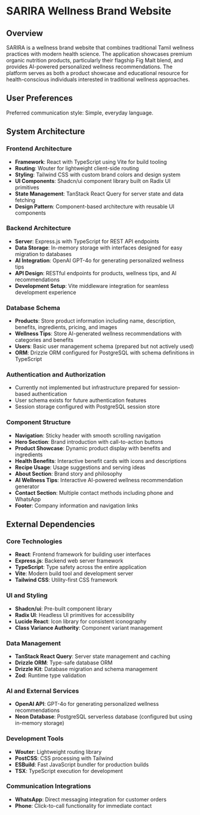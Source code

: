 # SARIRA Wellness Brand Website

## Overview

SARIRA is a wellness brand website that combines traditional Tamil wellness practices with modern health science. The application showcases premium organic nutrition products, particularly their flagship Fig Malt blend, and provides AI-powered personalized wellness recommendations. The platform serves as both a product showcase and educational resource for health-conscious individuals interested in traditional wellness approaches.

## User Preferences

Preferred communication style: Simple, everyday language.

## System Architecture

### Frontend Architecture
- **Framework**: React with TypeScript using Vite for build tooling
- **Routing**: Wouter for lightweight client-side routing
- **Styling**: Tailwind CSS with custom brand colors and design system
- **UI Components**: Shadcn/ui component library built on Radix UI primitives
- **State Management**: TanStack React Query for server state and data fetching
- **Design Pattern**: Component-based architecture with reusable UI components

### Backend Architecture
- **Server**: Express.js with TypeScript for REST API endpoints
- **Data Storage**: In-memory storage with interfaces designed for easy migration to databases
- **AI Integration**: OpenAI GPT-4o for generating personalized wellness tips
- **API Design**: RESTful endpoints for products, wellness tips, and AI recommendations
- **Development Setup**: Vite middleware integration for seamless development experience

### Database Schema
- **Products**: Store product information including name, description, benefits, ingredients, pricing, and images
- **Wellness Tips**: Store AI-generated wellness recommendations with categories and benefits
- **Users**: Basic user management schema (prepared but not actively used)
- **ORM**: Drizzle ORM configured for PostgreSQL with schema definitions in TypeScript

### Authentication and Authorization
- Currently not implemented but infrastructure prepared for session-based authentication
- User schema exists for future authentication features
- Session storage configured with PostgreSQL session store

### Component Structure
- **Navigation**: Sticky header with smooth scrolling navigation
- **Hero Section**: Brand introduction with call-to-action buttons
- **Product Showcase**: Dynamic product display with benefits and ingredients
- **Health Benefits**: Interactive benefit cards with icons and descriptions
- **Recipe Usage**: Usage suggestions and serving ideas
- **About Section**: Brand story and philosophy
- **AI Wellness Tips**: Interactive AI-powered wellness recommendation generator
- **Contact Section**: Multiple contact methods including phone and WhatsApp
- **Footer**: Company information and navigation links

## External Dependencies

### Core Technologies
- **React**: Frontend framework for building user interfaces
- **Express.js**: Backend web server framework
- **TypeScript**: Type safety across the entire application
- **Vite**: Modern build tool and development server
- **Tailwind CSS**: Utility-first CSS framework

### UI and Styling
- **Shadcn/ui**: Pre-built component library
- **Radix UI**: Headless UI primitives for accessibility
- **Lucide React**: Icon library for consistent iconography
- **Class Variance Authority**: Component variant management

### Data Management
- **TanStack React Query**: Server state management and caching
- **Drizzle ORM**: Type-safe database ORM
- **Drizzle Kit**: Database migration and schema management
- **Zod**: Runtime type validation

### AI and External Services
- **OpenAI API**: GPT-4o for generating personalized wellness recommendations
- **Neon Database**: PostgreSQL serverless database (configured but using in-memory storage)

### Development Tools
- **Wouter**: Lightweight routing library
- **PostCSS**: CSS processing with Tailwind
- **ESBuild**: Fast JavaScript bundler for production builds
- **TSX**: TypeScript execution for development

### Communication Integrations
- **WhatsApp**: Direct messaging integration for customer orders
- **Phone**: Click-to-call functionality for immediate contact
